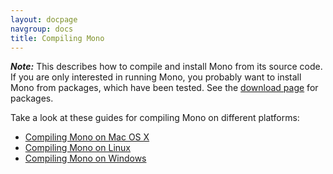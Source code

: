 ```yaml
---
layout: docpage
navgroup: docs
title: Compiling Mono
---
```


**_Note:_** This describes how to compile and install Mono from its source code.
If you are only interested in running Mono, you probably want to install Mono from packages, which have been tested.
See the [download page]({{site.github.url}}/download) for packages.

Take a look at these guides for compiling Mono on different platforms:

- [Compiling Mono on Mac OS X]({{site.github.url}}/docs/compiling-mono/mac/)
- [Compiling Mono on Linux]({{site.github.url}}/docs/compiling-mono/linux/)
- [Compiling Mono on Windows]({{site.github.url}}/docs/compiling-mono/windows/)
